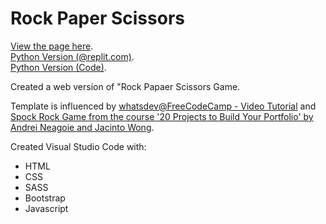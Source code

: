 # Rock Paper Scissors

[View the page here](https://shadowecco.github.io/portfolio/rock-paper-scissors-web/).<br />
[Python Version (@replit.com)](https://replit.com/@HelenYates/3-Rock-Paper-Scissors).<br />
[Python Version (Code)](https://github.com/shadowecco/tech-projects/tree/main/python-projects/rock-paper-scissors-python).

Created a web version of "Rock Papaer Scissors Game.

Template is influenced by [whatsdev@FreeCodeCamp - Video Tutorial](https://www.youtube.com/watch?v=jaVNP3nIAv0&t=1662s) and [Spock Rock Game from the course '20 Projects to Build Your Portfolio' by Andrei Neagoie and Jacinto Wong](https://www.udemy.com/course/javascript-web-projects-to-build-your-portfolio-resume/).

Created  Visual Studio Code with:

- HTML
- CSS
- SASS
- Bootstrap
- Javascript


